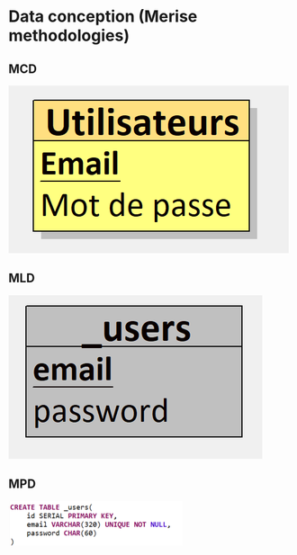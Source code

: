 # Data conception (Merise methodologies)

## MCD
![Conceptual data model](../../static/img/MCD.png)

## MLD
![Logical data model](../../static/img/MLD.png)

## MPD
![Pysical data model](../../static/img/MPD.png)